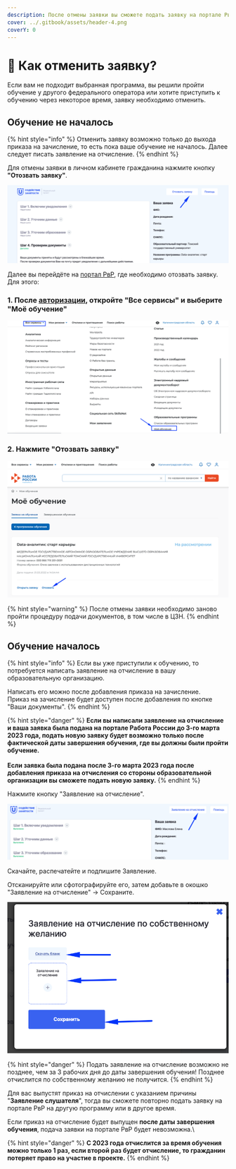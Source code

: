 ```yaml
---
description: После отмены заявки вы сможете подать заявку на портале РвР повторно
cover: ../.gitbook/assets/header-4.png
coverY: 0
---
```


# 🚫 Как отменить заявку?

Если вам не подходит выбранная программа, вы решили пройти обучение у другого федерального оператора или хотите приступить к обучению через некоторое время, заявку необходимо отменить.

## Обучение не началось

{% hint style="info" %}
Отменить заявку возможно только до выхода приказа на зачисление, то есть пока ваше обучение не началось. Далее следует писать заявление на отчисление.
{% endhint %}

Для отмены заявки в личном кабинете гражданина  нажмите кнопку **"Отозвать заявку"**.&#x20;

![](<../.gitbook/assets/image (47).png>)

Далее вы перейдёте на [портал РвР](https://trudvsem.ru), где необходимо отозвать заявку. Для этого:

### **1. После** [**авторизации**](https://trudvsem.ru/auth/candidate/education-applications)**, откройте "Все сервисы" и выберите "Моё обучение"**

![](<../.gitbook/assets/image (12) (1).png>)

### **2. Нажмите "Отозвать заявку"**&#x20;

![](<../.gitbook/assets/image (15).png>)

{% hint style="warning" %}
После отмены заявки необходимо заново пройти процедуру подачи документов, в том числе в ЦЗН. &#x20;
{% endhint %}

## &#x20;Обучение началось

{% hint style="info" %}
Если вы уже приступили к обучению, то потребуется написать заявление на отчисление в вашу образовательную организацию.

Написать его можно после добавления приказа на зачисление. \
Приказ на зачисление будет доступен после добавления по кнопке "Ваши документы".
{% endhint %}

{% hint style="danger" %}
**Если вы написали заявление на отчисление и ваша заявка была подана на портале Работа России до 3-го марта 2023 года, подать новую заявку будет возможно только после фактической даты завершения обучения, где вы должны были пройти обучение.**\
\
**Если заявка была подана после 3-го марта 2023 года после добавления приказа на отчисления со стороны образовательной организации вы сможете подать новую заявку.**
{% endhint %}

Нажмите кнопку "Заявление на отчисление".

![](<../.gitbook/assets/image (21).png>)

Скачайте, распечатейте и подпишите Заявление.

Отсканируйте или сфотографируйте его, затем добавьте в окошко "Заявление на отчисление" -> Сохраните.

![](<../.gitbook/assets/image (22).png>)

{% hint style="danger" %}
Подать заявление на отчисление возможно не позднее, чем за 3 рабочих  дня до даты завершения обучения! Позднее отчислится по собственному желанию не получится.
{% endhint %}

Для вас выпустят приказ на отчислении с указанием причины "**Заявление слушателя**", тогда вы сможете повторно подать заявку на портале РвР на другую программу или в другое время.&#x20;

Если приказ на отчисление будет выпущен **после даты завершения обучения**, подача заявки на портале РвР будет невозможна.\


{% hint style="danger" %}
**С 2023 года отчислится за время обучения можно только 1 раз, если второй раз будет отчисление, то гражданин потеряет право на участие в проекте.**
{% endhint %}
